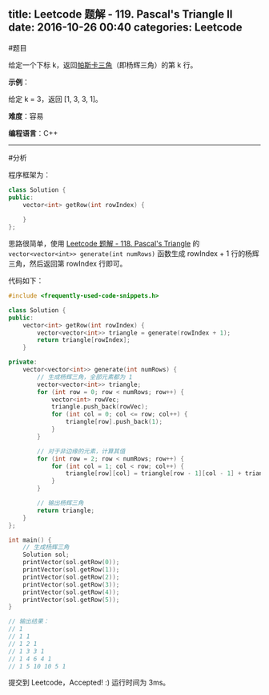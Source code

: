title: Leetcode 题解 - 119. Pascal's Triangle II
date: 2016-10-26 00:40
categories: Leetcode
---

#题目

给定一个下标 k，返回[帕斯卡三角](https://zh.wikipedia.org/wiki/%E6%9D%A8%E8%BE%89%E4%B8%89%E8%A7%92%E5%BD%A2)（即杨辉三角）的第 k 行。

<!-- more -->

**示例**：

给定 k = 3，返回 [1, 3, 3, 1]。

**难度**：容易

**编程语言**：C++

---

#分析

程序框架为：

```cpp
class Solution {
public:
    vector<int> getRow(int rowIndex) {
        
    }
};
```

思路很简单，使用 [Leetcode 题解 - 118. Pascal's Triangle](http://syawlaus.github.io/blog/leetcode/118-pascals-triangle/) 的 `vector<vector<int>> generate(int numRows)` 函数生成 rowIndex + 1 行的杨辉三角，然后返回第 rowIndex 行即可。

代码如下：

```cpp
#include <frequently-used-code-snippets.h>

class Solution {
public:
    vector<int> getRow(int rowIndex) {
        vector<vector<int>> triangle = generate(rowIndex + 1);
        return triangle[rowIndex];
    }

private:
    vector<vector<int>> generate(int numRows) {
        // 生成杨辉三角，全部元素都为 1
        vector<vector<int>> triangle;
        for (int row = 0; row < numRows; row++) {
            vector<int> rowVec;
            triangle.push_back(rowVec);
            for (int col = 0; col <= row; col++) {
                triangle[row].push_back(1);
            }
        }

        // 对于非边缘的元素，计算其值
        for (int row = 2; row < numRows; row++) {
            for (int col = 1; col < row; col++) {
                triangle[row][col] = triangle[row - 1][col - 1] + triangle[row - 1][col];
            }
        }

        // 输出杨辉三角
        return triangle;
    }
};

int main() {
    // 生成杨辉三角
    Solution sol;
    printVector(sol.getRow(0));
    printVector(sol.getRow(1));
    printVector(sol.getRow(2));
    printVector(sol.getRow(3));
    printVector(sol.getRow(4));
    printVector(sol.getRow(5));
}

// 输出结果：
// 1
// 1 1
// 1 2 1
// 1 3 3 1
// 1 4 6 4 1
// 1 5 10 10 5 1
```

提交到 Leetcode，Accepted! :) 运行时间为 3ms。
